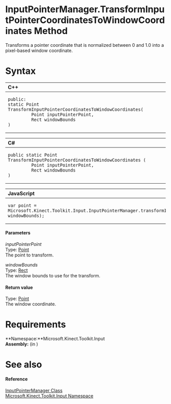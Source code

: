 InputPointerManager.TransformInputPointerCoordinatesToWindowCoordinates Method  
==============================================================================  

Transforms a pointer coordinate that is normalized between 0 and 1.0 into a pixel-based window coordinate. <span id="syntaxSection"></span>

Syntax  
======  

<table>
<colgroup>
<col width="100%" />
</colgroup>
<thead>
<tr class="header">
<th align="left">C++</th>
</tr>
</thead>
<tbody>
<tr class="odd">
<td align="left"><pre><code>public:  
static Point TransformInputPointerCoordinatesToWindowCoordinates(  
         Point inputPointerPoint,  
         Rect windowBounds  
)</code></pre></td>
</tr>
</tbody>
</table>

<table>
<colgroup>
<col width="100%" />
</colgroup>
<thead>
<tr class="header">
<th align="left">C#</th>
</tr>
</thead>
<tbody>
<tr class="odd">
<td align="left"><pre><code>public static Point TransformInputPointerCoordinatesToWindowCoordinates (  
         Point inputPointerPoint,  
         Rect windowBounds  
)</code></pre></td>
</tr>
</tbody>
</table>

<table>
<colgroup>
<col width="100%" />
</colgroup>
<thead>
<tr class="header">
<th align="left">JavaScript</th>
</tr>
</thead>
<tbody>
<tr class="odd">
<td align="left"><pre><code>var point = Microsoft.Kinect.Toolkit.Input.InputPointerManager.transformInputPointerCoordinatesToWindowCoordinates(inputPointerPoint, windowBounds);</code></pre></td>
</tr>
</tbody>
</table>

<span id="ID4EG"></span>
#### Parameters  

*inputPointerPoint*    
Type: [Point](http://msdn.microsoft.com/en-us/library/windows.foundation.point.aspx)  
The point to transform.  

*windowBounds*    
Type: [Rect](http://msdn.microsoft.com/en-us/library/windows.foundation.rect.aspx)  
The window bounds to use for the transform.  

<span id="ID4EQ"></span>
#### Return value  

Type: [Point](http://msdn.microsoft.com/en-us/library/windows.foundation.point.aspx)  
The window coordinate.  

<span id="requirements"></span>

Requirements  
============  

**Namespace:**Microsoft.Kinect.Toolkit.Input  
**Assembly:** (in )  

<span id="ID4EHB"></span>

See also  
========  

<span id="ID4EJB"></span>
#### Reference  

[InputPointerManager Class](../../InputPointerManager_Class.md)  
 [Microsoft.Kinect.Toolkit.Input Namespace](../../../Kinect.Toolkit.Input.md)  



<!--Please do not edit the data in the comment block below.-->
<!--
TOCTitle : TransformInputPointerCoordinatesToWindowCoordinates Method
RLTitle : InputPointerManager.TransformInputPointerCoordinatesToWindowCoordinates Method
KeywordK : TransformInputPointerCoordinatesToWindowCoordinates method
KeywordK : InputPointerManager.TransformInputPointerCoordinatesToWindowCoordinates method
KeywordF : Microsoft.Kinect.Toolkit.Input.InputPointerManager.TransformInputPointerCoordinatesToWindowCoordinates
KeywordF : InputPointerManager.TransformInputPointerCoordinatesToWindowCoordinates
KeywordF : TransformInputPointerCoordinatesToWindowCoordinates
KeywordF : Microsoft.Kinect.Toolkit.Input.InputPointerManager.TransformInputPointerCoordinatesToWindowCoordinates(Windows.Foundation.Point,Windows.Foundation.Rect)
KeywordA : M:Microsoft.Kinect.Toolkit.Input.InputPointerManager.TransformInputPointerCoordinatesToWindowCoordinates(Windows.Foundation.Point,Windows.Foundation.Rect)
AssetID : M:Microsoft.Kinect.Toolkit.Input.InputPointerManager.TransformInputPointerCoordinatesToWindowCoordinates(Windows.Foundation.Point,Windows.Foundation.Rect)
Locale : en-us
CommunityContent : 1
APIType : Managed
APILocation : 
APIName : Microsoft.Kinect.Toolkit.Input.InputPointerManager.TransformInputPointerCoordinatesToWindowCoordinates
TargetOS : Windows
TopicType : kbSyntax
DevLang : VB
DevLang : CSharp
DevLang : JavaScript
DevLang : C++
DocSet : K4Wv2
ProjType : K4Wv2Proj
Technology : Kinect for Windows
Product : Kinect for Windows SDK v2
productversion : 20
-->
